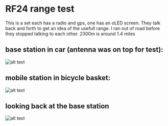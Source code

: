 # RF24 range test

This is a set each has a radio and gps, one has an oLED screen.
They talk back and forth to get an idea of the usefull range.
I ran out of road before they stopped talking to each other.
2300m is around 1.4 miles

## base station in car (antenna was on top for test):
![alt text](P5080014.JPG)
## mobile station in bicycle basket:
![alt text](P5080009.JPG)
## looking back at the base station
![alt text](P5080011.JPG)
